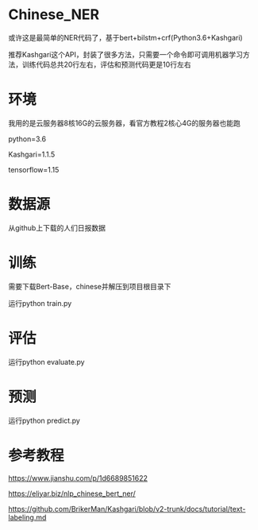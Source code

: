 # Chinese_NER
或许这是最简单的NER代码了，基于bert+bilstm+crf(Python3.6+Kashgari)

推荐Kashgari这个API，封装了很多方法，只需要一个命令即可调用机器学习方法，训练代码总共20行左右，评估和预测代码更是10行左右

# 环境
我用的是云服务器8核16G的云服务器，看官方教程2核心4G的服务器也能跑

python=3.6

Kashgari=1.1.5

tensorflow=1.15

# 数据源
从github上下载的人们日报数据

# 训练
需要下载Bert-Base，chinese并解压到项目根目录下

运行python train.py

# 评估
运行python evaluate.py

# 预测
运行python predict.py

# 参考教程
https://www.jianshu.com/p/1d6689851622

https://eliyar.biz/nlp_chinese_bert_ner/

https://github.com/BrikerMan/Kashgari/blob/v2-trunk/docs/tutorial/text-labeling.md
